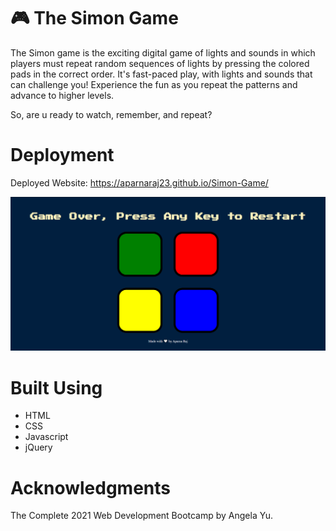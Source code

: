 # 🎮 The Simon Game  
The Simon game is the exciting digital game of lights and sounds in which players must repeat random sequences of lights by pressing the colored pads in the correct order. It's fast-paced play, with lights and sounds that can challenge you! Experience the fun as you repeat the patterns and advance to higher levels.

So, are u ready to watch, remember, and repeat?

# Deployment
Deployed Website: https://aparnaraj23.github.io/Simon-Game/

![](simon.PNG)

# Built Using
- HTML
- CSS
- Javascript
- jQuery

# Acknowledgments
The Complete 2021 Web Development Bootcamp by Angela Yu.
